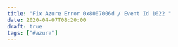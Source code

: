 ```yaml
---
title: "Fix Azure Error 0x8007006d / Event Id 1022 "
date: 2020-04-07T08:20:00
draft: true
tags: ["#azure"]
---
```

